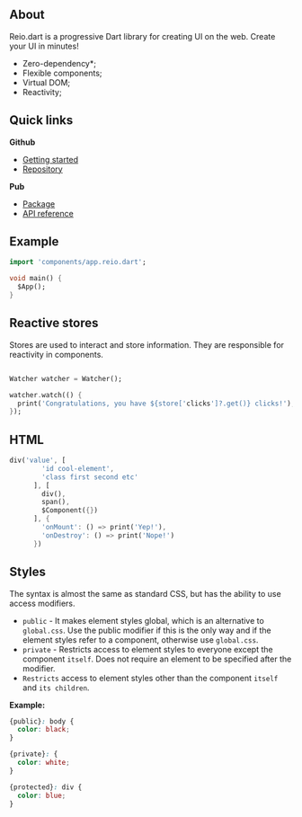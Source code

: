 ## About

Reio.dart is a progressive Dart library for creating UI on the web. Create your UI in minutes!

* Zero-dependency*;
* Flexible components;
* Virtual DOM;
* Reactivity;

## Quick links

**Github**

* [Getting started](https://github.com/MineEjo/reiodart/wiki)
* [Repository](https://github.com/MineEjo/reiodart)

**Pub**

* [Package](https://pub.dev/packages/reio)
* [API reference](https://pub.dev/documentation/reio/latest/)

## Example

```dart
import 'components/app.reio.dart';

void main() {
  $App();
}
```

## Reactive stores

Stores are used to interact and store information. They are responsible for reactivity in components.

```dart

Watcher watcher = Watcher();

watcher.watch(() {
  print('Congratulations, you have ${store['clicks']?.get()} clicks!');
});
```

## HTML

```dart
div('value', [
        'id cool-element',
        'class first second etc'
      ], [
        div(),
        span(),
        $Component({})
      ], {
        'onMount': () => print('Yep!'),
        'onDestroy': () => print('Nope!')
      })
```

## Styles

The syntax is almost the same as standard CSS, but has the ability to use access modifiers.

* `public` - It makes element styles global, which is an alternative to `global.css`. Use the public modifier if this is
  the only way and if the element styles refer to a component, otherwise use `global.css`.
* `private` - Restricts access to element styles to everyone except the component `itself`. Does not require an element
  to be specified after the modifier.
* `Restricts` access to element styles other than the component `itself` and `its children`.

**Example:**

```css
{public}: body {
  color: black;
}

{private}: {
  color: white;
}

{protected}: div {
  color: blue;
}
```